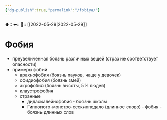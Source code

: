```yaml
---
{"dg-publish":true,"permalink":"/fobiya/"}
---
```



⬆::
⬅::
📅:: [[2022-05-29\|2022-05-29]]

# Фобия
- преувеличенная боязнь различных вещей (страз не соответствует опасности)
- примеры фобий
	- арахнофобия (боязнь пауков, чаще у девочек)
	- офидиофобия (боязнь змей)
	- акрофобия (боязнь высоты, 5% людей)
	- клаустрофобия
	- странные
		- дидаскалейнофобия - боязнь школы
		- Гиппопото-монстро-сескиппедало (длинное слово) - фобия - боязнь длинных слов